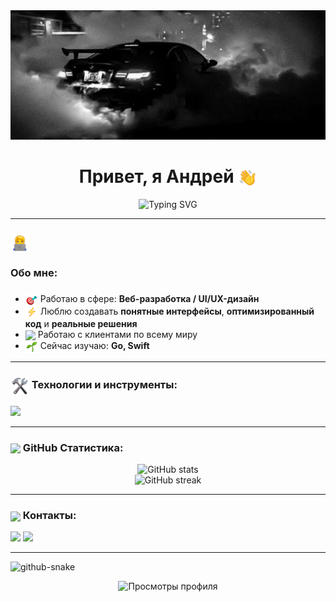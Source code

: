<img src="./Frame 102.png"/>
<h1 align="center">Привет, я Андрей <img src="./Animated_AgADexYAAiKl8Es.gif" width="30" align="absmiddle"/></h1>
<p align="center">
  <img src="https://readme-typing-svg.herokuapp.com?font=Fira+Code&duration=3000&color=FFFFFF&center=true&vCenter=true&lines=%D0%A0%D0%B0%D0%B7%D1%80%D0%B0%D0%B1%D0%BE%D1%82%D1%87%D0%B8%D0%BA%2C+UI%2FUX+%D0%94%D0%B8%D0%B7%D0%B0%D0%B9%D0%BD%D0%B5%D1%80" alt="Typing SVG" />
</p>

---

### <img src="./Animated_AgADdSEAAlo2CEg.gif" width="30" align="absmiddle"/> <h3 align="absmiddle">Обо мне:<h3/>
- <img src="./Static_AgADiTUAAkaVyEo.png" width="20" align="absmiddle"/> Работаю в сфере: **Веб-разработка / UI/UX-дизайн**
- <img src="./RestrictedEmoji_AgADqhgAAhdiYEs.gif" width="20" align="absmiddle"/> Люблю создавать **понятные интерфейсы**, **оптимизированный код** и **реальные решения**
- <img src="./Animated_AgADHFgAAt1K8Eo.gif" width="20" align="absmiddle"/> Работаю с клиентами по всему миру
- <img src="./Animated_AgADfR8AAjzioUs.gif" width="20" align="absmiddle"/> Сейчас изучаю: **Go, Swift**

---

### <img src="./Static_AgADCC0AAs3JyUo.png" width="30" align="absmiddle"/> Технологии и инструменты:
<p align="left">
  <img src="https://skillicons.dev/icons?i=html,css,sass,js,java,nodejs,figma,vue,docker,git,androidstudio,cloudflare,kali,ubuntu,npm,sqlite,php,unreal" />
</p>

---

### <img src="./Animated_AgADMB0AAju8kEo.gif" width="30" align="absmiddle"/> GitHub Статистика:
<p align="center">
  <img src="https://github-readme-stats.vercel.app/api?username=okandrexx&show_icons=true&theme=dark" alt="GitHub stats" />
  <br />
  <img src="https://github-readme-streak-stats.herokuapp.com/?user=okandrexx&theme=dark" alt="GitHub streak" />
</p>

---

<!--### 🌐 Проекты:
| Название | Описание | Технологии |
|----------|----------|------------|
| **[Проект 1]** | Краткое описание, например, "CRM система для малого бизнеса" | `React`, `Node.js`, `MongoDB` |
| **[Проект 2]** | Пример: "Интерактивный сайт-портфолио" | `Next.js`, `Tailwind`, `Figma` |
| **[Проект 3]** | Что-то открытое: "Open Source бот для Telegram" | `Python`, `Aiogram` |

---

### 💬 Цитата дня:
> “Programs must be written for people to read, and only incidentally for machines to execute.” — *Harold Abelson*

---
-->
### <img src="./Animated_AgADBx4AAnil2Es.gif" width="30" align="absmiddle"/> Контакты:
<p>
  <a href="mailto:a.afanasev2009@gmail.com"><img src="https://img.shields.io/badge/gmail-D14836?style=for-the-badge&logo=gmail&logoColor=white"/></a>
  <a href="https://t.me/okandrex"><img src="https://img.shields.io/badge/telegram-2CA5E0?style=for-the-badge&logo=telegram&logoColor=white"/></a>
</p>

---

<picture>
  <source media="(prefers-color-scheme: dark)" srcset="https://raw.githubusercontent.com/okandrexx/OKAnDrexx/refs/heads/output/github-snake-dark.svg" />
  <source media="(prefers-color-scheme: light)" srcset="https://raw.githubusercontent.com/okandrexx/OKAnDrexx/refs/heads/output/github-snake.svg" />
  <img alt="github-snake" src="https://raw.githubusercontent.com/okandrexx/OKAnDrexx/refs/heads/output/github-snake.svg" />
</picture>

<p align="center">
  <img src="https://komarev.com/ghpvc/?username=okandrexx&color=blue" alt="Просмотры профиля" />
</p>
